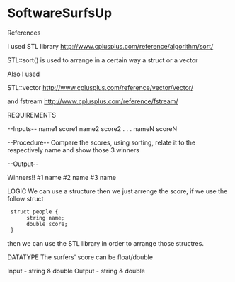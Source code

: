 # SoftwareSurfsUp

References

I used STL library 
http://www.cplusplus.com/reference/algorithm/sort/

STL::sort() is used to arrange in a certain way a struct or a vector

Also I used 

STL::vector 
http://www.cplusplus.com/reference/vector/vector/

and fstream
http://www.cplusplus.com/reference/fstream/




REQUIREMENTS

--Inputs--
name1 score1
name2 score2
     .
     .
     .
nameN scoreN

--Procedure--
Compare the scores, using sorting, relate it to the respectively name and show those 3 winners

--Output--

Winners!!
#1 name
#2 name
#3 name


LOGIC
We can use a structure then we just arrenge the score, if we use the follow struct

     struct people {
          string name;
          double score;
     }

then we can use the STL library in order to arrange those structres.


DATATYPE
The surfers' score can be float/double

Input - string & double
Output - string & double

